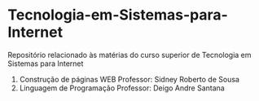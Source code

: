 # Tecnologia-em-Sistemas-para-Internet
Repositório relacionado às matérias do curso superior de Tecnologia em Sistemas para Internet

1. Construção de páginas WEB
  Professor: Sidney Roberto de Sousa
2. Linguagem de Programação
  Professor: Deigo Andre Santana
